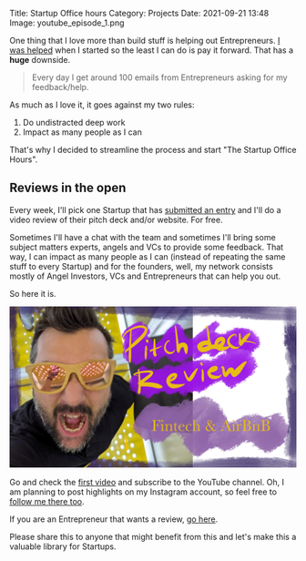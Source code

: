 Title: Startup Office hours
Category: Projects 
Date: 2021-09-21 13:48
Image: youtube_episode_1.png

One thing that I love more than build stuff is helping out Entrepreneurs. [I was helped](/pages/my-story) when I started so the least I can do is pay it forward. That has a **huge** downside.

> Every day I get around 100 emails from Entrepreneurs asking for my feedback/help.

As much as I love it, it goes against my two rules:

1. Do undistracted deep work
2. Impact as many people as I can

That's why I decided to streamline the process and start "The Startup Office Hours".

## Reviews in the open

Every week, I'll pick one Startup that has [submitted an entry](https://forms.gle/ARhTF4DydhqGizuK6) and I'll do a video review of their pitch deck and/or website. For free.

Sometimes I'll have a chat with the team and sometimes I'll bring some subject matters experts, angels and VCs to provide some feedback.
That way, I can impact as many people as I can (instead of repeating the same stuff to every Startup) and for the founders, well, 
my network consists mostly of Angel Investors, VCs and Entrepreneurs that can help you out.

So here it is. 

[![](/images/youtube_episode_1.png)](https://www.youtube.com/watch?v=pn2w-ZYozDU)

Go and check the [first video](https://www.youtube.com/watch?v=pn2w-ZYozDU) and subscribe to the YouTube channel. Oh, I am planning to post highlights on my Instagram account, so feel free to [follow me there too](https://www.instagram.com/jonvictory/).

If you are an Entrepreneur that wants a review, [go here](https://forms.gle/ARhTF4DydhqGizuK6).

Please share this to anyone that might benefit from this and let's make this a valuable library for Startups.
